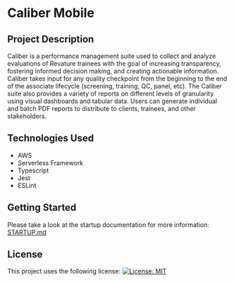 # Caliber Mobile

## Project Description

Caliber is a performance management suite used to collect and analyze evaluations of Revature trainees with the goal of increasing transparency, fostering informed decision making, and creating actionable information. Caliber takes input for any quality checkpoint from the beginning to the end of the associate lifecycle (screening, training, QC, panel, etc). The Caliber suite also provides a variety of reports on different levels of granularity using visual dashboards and tabular data. Users can generate individual and batch PDF reports to distribute to clients, trainees, and other stakeholders.

## Technologies Used

* AWS
* Serverless Framework
* Typescript
* Jest
* ESLint

## Getting Started
   
Please take a look at the startup documentation for more information: [STARTUP.md](./STARTUP.md)

## License

This project uses the following license: [![License: MIT](https://img.shields.io/badge/License-MIT-green.svg)](https://opensource.org/licenses/MIT)
